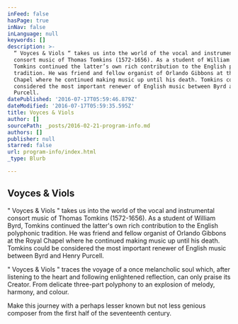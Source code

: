 ```yaml
---
inFeed: false
hasPage: true
inNav: false
inLanguage: null
keywords: []
description: >-
  “ Voyces & Viols “ takes us into the world of the vocal and instrumental
  consort music of Thomas Tomkins (1572-1656). As a student of William Byrd,
  Tomkins continued the latter’s own rich contribution to the English polyphonic
  tradition. He was friend and fellow organist of Orlando Gibbons at the Royal
  Chapel where he continued making music up until his death. Tomkins could be
  considered the most important renewer of English music between Byrd and Henry
  Purcell.
datePublished: '2016-07-17T05:59:46.879Z'
dateModified: '2016-07-17T05:59:35.595Z'
title: Voyces & Viols
author: []
sourcePath: _posts/2016-02-21-program-info.md
authors: []
publisher: null
starred: false
url: program-info/index.html
_type: Blurb

---
```

## Voyces & Viols

" Voyces & Viols " takes us into the world of the vocal and instrumental consort music of Thomas Tomkins (1572-1656). As a student of William Byrd, Tomkins continued the latter's own rich contribution to the English polyphonic tradition. He was friend and fellow organist of Orlando Gibbons at the Royal Chapel where he continued making music up until his death. Tomkins could be considered the most important renewer of English music between Byrd and Henry Purcell.

" Voyces & Viols " traces the voyage of a once melancholic soul which, after listening to the heart and following enlightened reflection, can only praise its Creator. From delicate three-part polyphony to an explosion of melody, harmony, and colour.

Make this journey with a perhaps lesser known but not less genious composer from the first half of the seventeenth century.